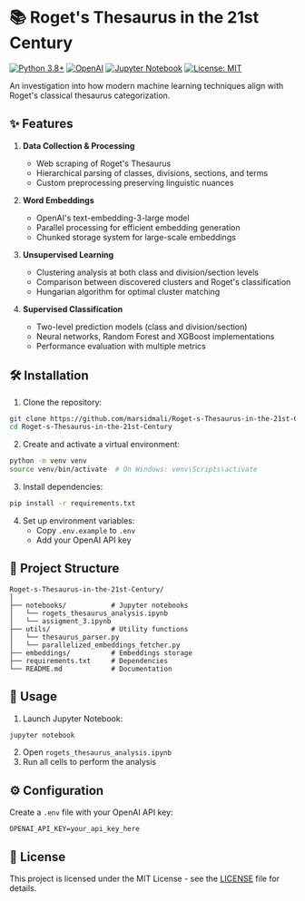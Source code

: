 # 📚 Roget's Thesaurus in the 21st Century

[![Python 3.8+](https://img.shields.io/badge/python-3.8+-blue.svg)](https://www.python.org/downloads/)
[![OpenAI](https://img.shields.io/badge/OpenAI-API-green.svg)](https://openai.com/)
[![Jupyter Notebook](https://img.shields.io/badge/jupyter-%23FA0F00.svg?logo=jupyter&logoColor=white)](https://jupyter.org/)
[![License: MIT](https://img.shields.io/badge/License-MIT-yellow.svg)](https://opensource.org/licenses/MIT)

An investigation into how modern machine learning techniques align with Roget's classical thesaurus categorization.

## ✨ Features

1. **Data Collection & Processing**
   - Web scraping of Roget's Thesaurus
   - Hierarchical parsing of classes, divisions, sections, and terms
   - Custom preprocessing preserving linguistic nuances

2. **Word Embeddings**
   - OpenAI's text-embedding-3-large model
   - Parallel processing for efficient embedding generation
   - Chunked storage system for large-scale embeddings

3. **Unsupervised Learning**
   - Clustering analysis at both class and division/section levels
   - Comparison between discovered clusters and Roget's classification
   - Hungarian algorithm for optimal cluster matching

4. **Supervised Classification**
   - Two-level prediction models (class and division/section)
   - Neural networks, Random Forest and XGBoost implementations
   - Performance evaluation with multiple metrics

## 🛠️ Installation

1. Clone the repository:
```bash
git clone https://github.com/marsidmali/Roget-s-Thesaurus-in-the-21st-Century.git
cd Roget-s-Thesaurus-in-the-21st-Century
```

2. Create and activate a virtual environment:
```bash
python -m venv venv
source venv/bin/activate  # On Windows: venv\Scripts\activate
```

3. Install dependencies:
```bash
pip install -r requirements.txt
```

4. Set up environment variables:
   - Copy `.env.example` to `.env`
   - Add your OpenAI API key

## 📁 Project Structure

```plaintext
Roget-s-Thesaurus-in-the-21st-Century/
│
├── notebooks/           # Jupyter notebooks
│   └── rogets_thesaurus_analysis.ipynb
│   └── assigment_3.ipynb
├── utils/               # Utility functions
│   └── thesaurus_parser.py
│   └── parallelized_embeddings_fetcher.py 
├── embeddings/          # Embeddings storage  
├── requirements.txt     # Dependencies
└── README.md            # Documentation
```

## 🚀 Usage

1. Launch Jupyter Notebook:
```bash
jupyter notebook
```

2. Open `rogets_thesaurus_analysis.ipynb`
3. Run all cells to perform the analysis

## ⚙️ Configuration

Create a `.env` file with your OpenAI API key:
```plaintext
OPENAI_API_KEY=your_api_key_here
```

## 📝 License

This project is licensed under the MIT License - see the [LICENSE](LICENSE) file for details.

